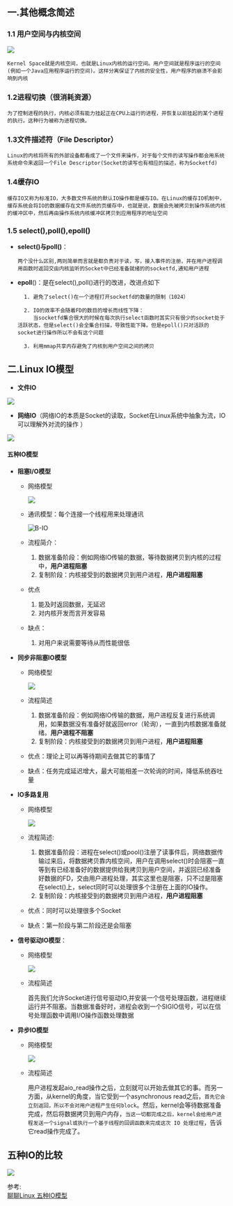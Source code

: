 ## 一.其他概念简述  
 ### 1.1 **用户空间与内核空间**
 ![](../image/用户空间与内核空间.png) 

```
Kernel Space就是内核空间，也就是Linux内核的运行空间。用户空间就是程序运行的空间(例如一个Java应用程序运行的空间)。这样分离保证了内核的安全性，用户程序的崩溃不会影响到内核
```

 ### 1.2进程切换（很消耗资源）

```
为了控制进程的执行，内核必须有能力挂起正在CPU上运行的进程，并恢复以前挂起的某个进程的执行。这种行为被称为进程切换。
```

### 1.3文件描述符（File Descriptor）

```
Linux的内核将所有的外部设备都看成了一个文件来操作，对于每个文件的读写操作都会用系统系统命令来返回一个File Descriptor(Socket的读写也有相应的描述，称为Socketfd)
```

### 1.4缓存IO

```
缓存IO又称为标准IO，大多数文件系统的默认IO操作都是缓存IO。在Linux的缓存IO机制中，缓存系统会将IO的数据缓存在文件系统的页缓存中，也就是说，数据会先被拷贝到操作系统内核的缓冲区中，然后再由操作系统内核缓冲区拷贝到应用程序的地址空间
```

### 1.5 select(),poll(),epoll()

- **select()与poll()**：

  ```
  两个没什么区别,两则简单而言就是都负责对于读，写，接入事件的注册，并在用户进程调用函数时返回交由内核监听的Socket中已经准备就绪的的socketfd,通知用户进程
  ```


- **epoll**()：是在select(),poll()进行的改进，改进点如下

   ```
     1. 避免了select()在一个进程打开socketfd的数量的限制（1024）
     
     2. IO的效率不会随着FD的数目的增长而线性下降：
        当socketfd集合很大的时候在每次执行select函数时其实只有很少的socket处于活跃状态，但是select()会全集合扫描，导致性能下降。但是epoll()只对活跃的socket进行操作所以不会有这个问题
     
     3. 利用mmap共享内存避免了内核到用户空间之间的拷贝
   ```

    

##  二.Linux IO模型

- **文件IO**

 ![](../image/文件io.png)

- **网络IO**（网络IO的本质是Socket的读取，Socket在Linux系统中抽象为流，IO可以理解外对流的操作 ）

 ![](../image/网络IO.png)

#### 五种IO模型

- **阻塞I/O模型**

  - 网络模型

    ![](../image/阻塞式IO.png)

  - 通讯模型：每个连接一个线程用来处理通讯

    

    ![B-IO](../image/B-IO.png)

  - 流程简介：

    1. 数据准备阶段：例如网络IO传输的数据，等待数据拷贝到内核的过程中，**用户进程阻塞**
    2. 复制阶段：内核接受到的数据拷贝到用户进程，**用户进程阻塞**

  - 优点

    1. 能及时返回数据，无延迟
    2. 对内核开发而言开发容易

  - 缺点：

    1. 对用户来说需要等待从而性能很低

- **同步非阻塞IO模型**

  - 网络模型

    ![](../image/非阻塞IO模型.png)

  - 流程简述

    1. 数据准备阶段：例如网络IO传输的数据，用户进程反复进行系统调用，如果数据没有准备好就返回error（轮询），一直到内核数据准备就绪。**用户进程不阻塞**
    2. 复制阶段：内核接受到的数据拷贝到用户进程，**用户进程阻塞**

  - 优点：理论上可以再等待期间去做其它的事情了

  - 缺点：任务完成延迟增大，最大可能相差一次轮询的时间，降低系统吞吐量

- **IO多路复用**

  - 网络模型

    ![](../image/多路复用.png)

  - 流程简述:

    1.  数据准备阶段：进程在select()或pool()注册了读事件后，网络数据传输过来后，将数据拷贝靠内核空间，用户在调用select()时会阻塞一直等到有已经准备好的数据提供给我拷贝到用户空间，并返回已经准备好数据的FD，交由用户进程处理，其实这里也是阻塞，只不过是阻塞在select()上，select同时可以处理很多个注册在上面的IO操作。
    2. 复制阶段：内核接受到的数据拷贝到用户进程，**用户进程阻塞**

  - 优点：同时可以处理很多个Socket

  - 缺点：第一阶段与第二阶段还是会阻塞

- **信号驱动IO模型**：

  - 网络模型

    ![](../image/信号驱动.png)

  - 流程简述

    首先我们允许Socket进行信号驱动IO,并安装一个信号处理函数，进程继续运行并不阻塞。当数据准备好时，进程会收到一个SIGIO信号，可以在信号处理函数中调用I/O操作函数处理数据

- **异步IO模型**

  - 网络模型

    ![](../image/异步io.png)

  - 流程简述

    用户进程发起aio_read操作之后，立刻就可以开始去做其它的事。而另一方面，从kernel的角度，当它受到一个asynchronous read之后，`首先它会立刻返回，所以不会对用户进程产生任何block`。然后，kernel会等待数据准备完成，然后将数据拷贝到用户内存，`当这一切都完成之后，kernel会给用户进程发送一个signal或执行一个基于线程的回调函数来完成这次 IO 处理过程`，告诉它read操作完成了。

    
## 五种IO的比较

![](../image/io比较.png)

参考:  
[聊聊Linux 五种IO模型](https://www.jianshu.com/p/486b0965c296)
​    
